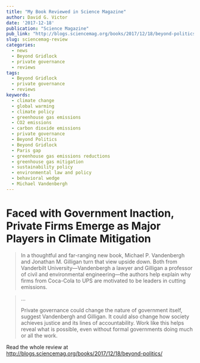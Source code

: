 ```yaml
---
title: "My Book Reviewed in Science Magazine"
author: David G. Victor
date: '2017-12-18'
publication: "Science Magazine"
pub_link: "http://blogs.sciencemag.org/books/2017/12/18/beyond-politics/"
slug: sciencemag-review
categories:
  - news
  - Beyond Gridlock
  - private governance
  - reviews
tags:
  - Beyond Gridlock
  - private governance
  - reviews
keywords:
  - climate change
  - global warming
  - climate policy
  - greenhouse gas emissions
  - CO2 emissions
  - carbon dioxide emissions
  - private governance
  - Beyond Politics
  - Beyond Gridlock
  - Paris gap
  - greenhouse gas emissions reductions
  - greenhouse gas mitigation
  - sustainability policy
  - environmental law and policy
  - behavioral wedge
  - Michael Vandenbergh
---
```

# Faced with Government Inaction, Private Firms Emerge as Major Players in Climate Mitigation

> In a thoughtful and far-ranging new book, Michael P. Vandenbergh and Jonathan M. Gilligan turn that view upside down. Both from Vanderbilt  University—Vandenbergh a lawyer and Gilligan a professor of civil and environmental engineering—the authors help explain why firms from Coca-Cola to UPS are motivated to be leaders in cutting emissions.
<!--more-->
> ...
>
> Private governance could change the nature of government itself, suggest Vandenbergh and Gilligan. It could also change how society achieves justice and its lines of accountability. Work like this helps reveal what is possible, even without formal governments doing much or all the work.

Read the whole review at <http://blogs.sciencemag.org/books/2017/12/18/beyond-politics/>
